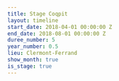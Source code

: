 ```yaml
---
title: Stage Coqpit
layout: timeline
start_date: 2018-04-01 00:00:00 Z
end_date: 2018-08-01 00:00:00 Z
duree_number: 5
year_number: 0.5
lieu: Clermont-Ferrand
show_month: true
is_stage: true
---
```


